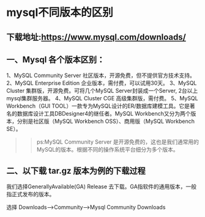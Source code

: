 # mysql不同版本的区别

## 下载地址:https://www.mysql.com/downloads/

## 一、Mysql 各个版本区别：
1、MySQL Community Server 社区版本，开源免费，但不提供官方技术支持。
2、MySQL Enterprise Edition 企业版本，需付费，可以试用30天。
3、MySQL Cluster 集群版，开源免费。可将几个MySQL Server封装成一个Server, 2台以上 mysql集群服务器。
4、MySQL Cluster CGE 高级集群版，需付费。
5、MySQL Workbench（GUI TOOL）一款专为MySQL设计的ER/数据库建模工具。它是著名的数据库设计工具DBDesigner4的继任者。MySQL Workbench又分为两个版本，分别是社区版（MySQL Workbench OSS）、商用版（MySQL Workbench SE）。

>> ps:MySQL Community Server 是开源免费的，这也是我们通常用的MySQL的版本。根据不同的操作系统平台细分为多个版本。

## 二、以下载 tar.gz 版本为例的下载过程
我们选择GenerallyAvailable(GA) Release 去下载。GA指软件的通用版本，一般指正式发布的版本。

选择 Downloads-->Community-->Mysql Community Downloads
